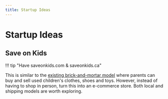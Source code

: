 ```yaml
---
title: Startup Ideas
---
```


# Startup Ideas

## Save on Kids

!!! tip "Have saveonkids.com & saveonkids.ca"

This is similar to the [existing brick-and-mortar model](https://www.onceuponachild.com/)
where parents can buy and sell used children's clothes, shoes and toys. However, instead of
having to shop in person, turn this into an e-commerce store. Both local and shipping models
are worth exploring.
